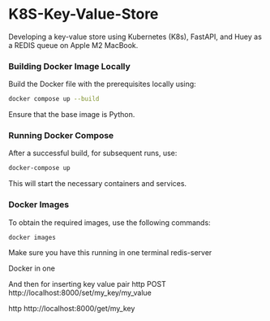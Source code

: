 # K8S-Key-Value-Store

Developing a key-value store using Kubernetes (K8s), FastAPI, and Huey as a REDIS queue on Apple M2 MacBook.


### Building Docker Image Locally

Build the Docker file with the prerequisites locally using:

```bash
docker compose up --build
```

Ensure that the base image is Python.


### Running Docker Compose

After a successful build, for subsequent runs, use:

```bash
docker-compose up
```

This will start the necessary containers and services.

### Docker Images

To obtain the required images, use the following commands:

```bash
docker images
```

Make sure you have this running in one terminal
redis-server

Docker in one

And then for inserting key value pair
http POST http://localhost:8000/set/my_key/my_value

http http://localhost:8000/get/my_key
